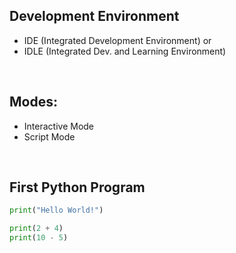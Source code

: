 
## Development Environment
- IDE (Integrated Development Environment) or
- IDLE (Integrated Dev. and Learning Environment)

<br>

## Modes:
- Interactive Mode
- Script Mode

<br>

## First Python Program
```python
print("Hello World!")

print(2 + 4)
print(10 - 5)
```


<br><br>

